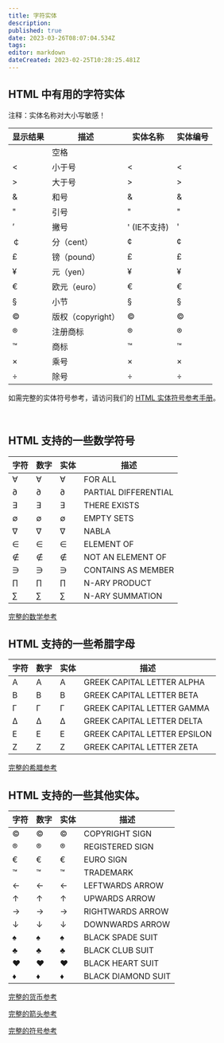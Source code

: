 ```yaml
---
title: 字符实体
description: 
published: true
date: 2023-03-26T08:07:04.534Z
tags: 
editor: markdown
dateCreated: 2023-02-25T10:28:25.481Z
---
```


## HTML 中有用的字符实体

注释：实体名称对大小写敏感！

| 显示结果 | 描述              | 实体名称     | 实体编号 |
| ---------- | ------------------- | -------------- | ---------- |
|          | 空格              |              |          |
| <        | 小于号            | <            | <        |
| >        | 大于号            | >            | >        |
| &        | 和号              | &            | &        |
| "        | 引号              | "            | "        |
| ’       | 撇号              | ' (IE不支持) | '        |
| ￠       | 分（cent）        | ¢           | ¢       |
| £       | 镑（pound）       | £           | £       |
| ¥       | 元（yen）         | ¥           | ¥       |
| €       | 欧元（euro）      | €           | €       |
| §       | 小节              | §           | §       |
| ©       | 版权（copyright） | ©           | ©       |
| ®       | 注册商标          | ®           | ®       |
| ™       | 商标              | ™           | ™       |
| ×       | 乘号              | ×           | ×       |
| ÷       | 除号              | ÷           | ÷       |

如需完整的实体符号参考，请访问我们的 [HTML 实体符号参考手册](https://www.w3school.com.cn/tags/html_ref_entities.html)。

‍

## HTML 支持的一些数学符号

| 字符 | 数字 | 实体 | 描述                 |
| ------ | ------ | ------ | ---------------------- |
| ∀   | ∀   | ∀   | FOR ALL              |
| ∂   | ∂   | ∂   | PARTIAL DIFFERENTIAL |
| ∃   | ∃   | ∃   | THERE EXISTS         |
| ∅   | ∅   | ∅   | EMPTY SETS           |
| ∇   | ∇   | ∇   | NABLA                |
| ∈   | ∈   | ∈   | ELEMENT OF           |
| ∉   | ∉   | ∉   | NOT AN ELEMENT OF    |
| ∋   | ∋   | ∋   | CONTAINS AS MEMBER   |
| ∏   | ∏   | ∏   | N-ARY PRODUCT        |
| ∑   | ∑   | ∑   | N-ARY SUMMATION      |

[完整的数学参考](https://www.w3school.com.cn/charsets/ref_utf_math.asp)

## HTML 支持的一些希腊字母

| 字符 | 数字 | 实体 | 描述                         |
| ------ | ------ | ------ | ------------------------------ |
| Α   | Α   | Α   | GREEK CAPITAL LETTER ALPHA   |
| Β   | Β   | Β   | GREEK CAPITAL LETTER BETA    |
| Γ   | Γ   | Γ   | GREEK CAPITAL LETTER GAMMA   |
| Δ   | Δ   | Δ   | GREEK CAPITAL LETTER DELTA   |
| Ε   | Ε   | Ε   | GREEK CAPITAL LETTER EPSILON |
| Ζ   | Ζ   | Ζ   | GREEK CAPITAL LETTER ZETA    |

[完整的希腊参考](https://www.w3school.com.cn/charsets/ref_utf_greek.asp)

## HTML 支持的一些其他实体。

| 字符 | 数字 | 实体 | 描述               |
| ------ | ------ | ------ | -------------------- |
| ©   | ©   | ©   | COPYRIGHT SIGN     |
| ®   | ®   | ®   | REGISTERED SIGN    |
| €   | €   | €   | EURO SIGN          |
| ™   | ™   | ™   | TRADEMARK          |
| ←   | ←   | ←   | LEFTWARDS ARROW    |
| ↑   | ↑   | ↑   | UPWARDS ARROW      |
| →   | →   | →   | RIGHTWARDS ARROW   |
| ↓   | ↓   | ↓   | DOWNWARDS ARROW    |
| ♠   | ♠   | ♠   | BLACK SPADE SUIT   |
| ♣   | ♣   | ♣   | BLACK CLUB SUIT    |
| ♥   | ♥   | ♥   | BLACK HEART SUIT   |
| ♦   | ♦   | ♦   | BLACK DIAMOND SUIT |

[完整的货币参考](https://www.w3school.com.cn/charsets/ref_utf_currency.asp)

[完整的箭头参考](https://www.w3school.com.cn/charsets/ref_utf_arrows.asp)

[完整的符号参考](https://www.w3school.com.cn/charsets/ref_utf_symbols.asp)